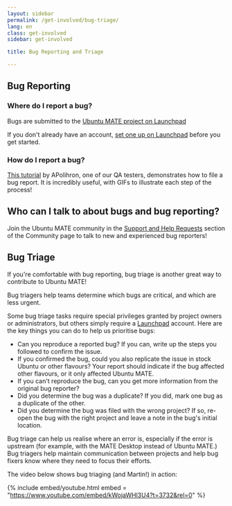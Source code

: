 ```yaml
---
layout: sidebar
permalink: /get-involved/bug-triage/
lang: en
class: get-involved
sidebar: get-involved

title: Bug Reporting and Triage

---
```



## Bug Reporting

### Where do I report a bug?

Bugs are submitted to the [Ubuntu MATE project on Launchpad](https://bugs.launchpad.net/ubuntu-mate)

If you don't already have an account, [set one up on Launchpad](https://help.launchpad.net/YourAccount/NewAccount)
before you get started. 

### How do I report a bug?

[This tutorial](https://ubuntu-mate.community/t/17943) by APolihron, one of our QA testers,
demonstrates how to file a bug report. It is incredibly useful, 
with GIFs to illustrate each step of the process!

## Who can I talk to about bugs and bug reporting?

Join the Ubuntu MATE community in the [Support and Help Requests](https://ubuntu-mate.community/c/support/10)
section of the Community page to talk to new and experienced bug
reporters! 





## Bug Triage

If you're comfortable with bug reporting, bug triage is another great
way to contribute to Ubuntu MATE!

Bug triagers help teams determine which bugs are critical, and which are 
less urgent.

Some bug triage tasks require special privileges granted by project owners or
administrators, but others simply require a [Launchpad](https://code.launchpad.net/ubuntu/+login) account.
Here are the key things you can do to help us prioritise bugs:

* Can you reproduce a reported bug? If you can, write up the steps you followed
to confirm the issue.
* If you confirmed the bug, could you also replicate the issue in stock Ubuntu
or other flavours? Your report should indicate if the bug affected other
flavours, or it only affected Ubuntu MATE.
* If you can't reproduce the bug, can you get more information from the
original bug reporter?
* Did you determine the bug was a duplicate? If you did, mark one bug as a duplicate
of the other.
* Did you determine the bug was filed with the wrong project? If so, re-open the
bug with the right project and leave a note in the bug's initial location.

Bug triage can help us realise where an error is, especially if the error
is upstream (for example, with the MATE Desktop instead of Ubuntu MATE.) 
Bug triagers help maintain communication between projects and help bug 
fixers know where they need to focus their efforts.

The video below shows bug triaging (and Martin!) in action:

{% include embed/youtube.html embed = "https://www.youtube.com/embed/kWojaWHl3U4?t=3732&rel=0" %}
